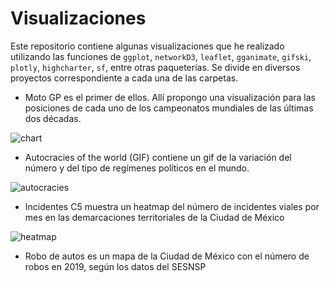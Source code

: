 # Visualizaciones
 Este repositorio contiene algunas visualizaciones que he realizado utilizando las funciones de `ggplot`, `networkD3`, `leaflet`, `gganimate`, `gifski`, `plotly`, `highcharter`, `sf`, entre otras paqueterías. Se divide en diversos proyectos correspondiente a cada una de las carpetas. 
 
 - Moto GP es el primer de ellos. Allí propongo una visualización para las posiciones de cada uno de los campeonatos mundiales de las últimas dos décadas. 
 
 ![chart](https://user-images.githubusercontent.com/47362216/104989384-f9e44d80-59df-11eb-9949-e17dae4a6227.png)
 
 - Autocracies of the world (GIF) contiene un gif de la variación del número y del tipo de regímenes políticos en el mundo.
 
 ![autocracies](https://user-images.githubusercontent.com/47362216/104989348-e0db9c80-59df-11eb-9a62-86873e241b3a.gif)
 
 - Incidentes C5 muestra un heatmap del número de incidentes viales por mes en las demarcaciones territoriales de la Ciudad de México
 
 ![heatmap](https://user-images.githubusercontent.com/47362216/104989469-2304de00-59e0-11eb-954f-cdb0da538bec.png)
 
 - Robo de autos es un mapa de la Ciudad de México con el número de robos en 2019, según los datos del SESNSP
